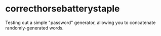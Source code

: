 # correcthorsebatterystaple
Testing out a simple "password" generator, allowing you to concatenate randomly-generated words.
